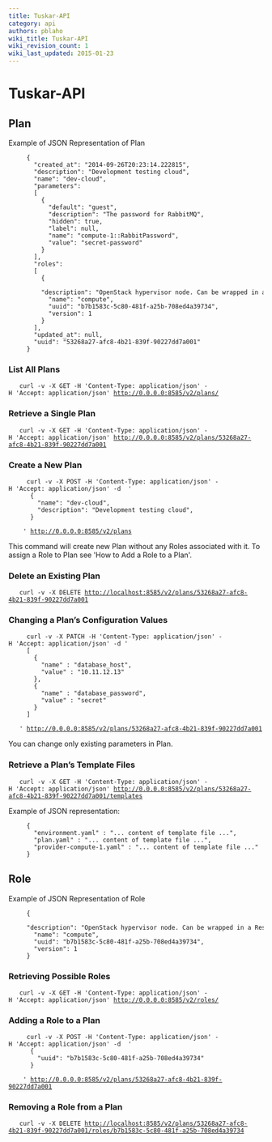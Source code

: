 ```yaml
---
title: Tuskar-API
category: api
authors: pblaho
wiki_title: Tuskar-API
wiki_revision_count: 1
wiki_last_updated: 2015-01-23
---
```


# Tuskar-API

## Plan

Example of JSON Representation of Plan

         {
           "created_at": "2014-09-26T20:23:14.222815",
           "description": "Development testing cloud",
           "name": "dev-cloud",
           "parameters":
           [
             {
               "default": "guest",
               "description": "The password for RabbitMQ",
               "hidden": true,
               "label": null,
               "name": "compute-1::RabbitPassword",
               "value": "secret-password"
             }
           ],
           "roles":
           [
             {
               "description": "OpenStack hypervisor node. Can be wrapped in a ResourceGroup for scaling.\n",
               "name": "compute",
               "uuid": "b7b1583c-5c80-481f-a25b-708ed4a39734",
               "version": 1
             }
           ],
           "updated_at": null,
           "uuid": "53268a27-afc8-4b21-839f-90227dd7a001"
         }

### List All Plans

`   curl -v -X GET -H 'Content-Type: application/json' -H 'Accept: application/json' `[`http://0.0.0.0:8585/v2/plans/`](http://0.0.0.0:8585/v2/plans/)

### Retrieve a Single Plan

`   curl -v -X GET -H 'Content-Type: application/json' -H 'Accept: application/json' `[`http://0.0.0.0:8585/v2/plans/53268a27-afc8-4b21-839f-90227dd7a001`](http://0.0.0.0:8585/v2/plans/53268a27-afc8-4b21-839f-90227dd7a001)

### Create a New Plan

         curl -v -X POST -H 'Content-Type: application/json' -H 'Accept: application/json' -d  '
          {
            "name": "dev-cloud",
            "description": "Development testing cloud",
          }
`    ' `[`http://0.0.0.0:8585/v2/plans`](http://0.0.0.0:8585/v2/plans)

This command will create new Plan without any Roles associated with it. To assign a Role to Plan see 'How to Add a Role to a Plan'.

### Delete an Existing Plan

`   curl -v -X DELETE `[`http://localhost:8585/v2/plans/53268a27-afc8-4b21-839f-90227dd7a001`](http://localhost:8585/v2/plans/53268a27-afc8-4b21-839f-90227dd7a001)

### Changing a Plan’s Configuration Values

         curl -v -X PATCH -H 'Content-Type: application/json' -H 'Accept: application/json' -d '
         [
           {
             "name" : "database_host",
             "value" : "10.11.12.13"
           },
           {
             "name" : "database_password",
             "value" : "secret"
           }
         ]
`   ' `[`http://0.0.0.0:8585/v2/plans/53268a27-afc8-4b21-839f-90227dd7a001`](http://0.0.0.0:8585/v2/plans/53268a27-afc8-4b21-839f-90227dd7a001)

You can change only existing parameters in Plan.

### Retrieve a Plan’s Template Files

`   curl -v -X GET -H 'Content-Type: application/json' -H 'Accept: application/json' `[`http://0.0.0.0:8585/v2/plans/53268a27-afc8-4b21-839f-90227dd7a001/templates`](http://0.0.0.0:8585/v2/plans/53268a27-afc8-4b21-839f-90227dd7a001/templates)

Example of JSON representation:

         {
           "environment.yaml" : "... content of template file ...",
           "plan.yaml" : "... content of template file ...",
           "provider-compute-1.yaml" : "... content of template file ..."
         }

## Role

Example of JSON Representation of Role

         {
           "description": "OpenStack hypervisor node. Can be wrapped in a ResourceGroup for scaling.\n",
           "name": "compute",
           "uuid": "b7b1583c-5c80-481f-a25b-708ed4a39734",
           "version": 1
         }

### Retrieving Possible Roles

`   curl -v -X GET -H 'Content-Type: application/json' -H 'Accept: application/json' `[`http://0.0.0.0:8585/v2/roles/`](http://0.0.0.0:8585/v2/roles/)

### Adding a Role to a Plan

         curl -v -X POST -H 'Content-Type: application/json' -H 'Accept: application/json' -d  '
          {
            "uuid": "b7b1583c-5c80-481f-a25b-708ed4a39734"
          }
`    ' `[`http://0.0.0.0:8585/v2/plans/53268a27-afc8-4b21-839f-90227dd7a001`](http://0.0.0.0:8585/v2/plans/53268a27-afc8-4b21-839f-90227dd7a001)

### Removing a Role from a Plan

`   curl -v -X DELETE `[`http://localhost:8585/v2/plans/53268a27-afc8-4b21-839f-90227dd7a001/roles/b7b1583c-5c80-481f-a25b-708ed4a39734`](http://localhost:8585/v2/plans/53268a27-afc8-4b21-839f-90227dd7a001/roles/b7b1583c-5c80-481f-a25b-708ed4a39734)
